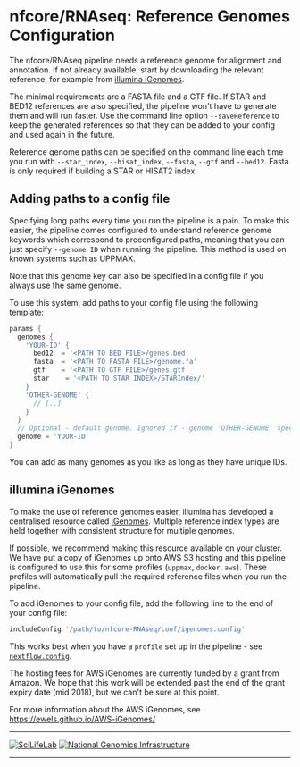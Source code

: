 # nfcore/RNAseq: Reference Genomes Configuration

The nfcore/RNAseq pipeline needs a reference genome for alignment and annotation. If not already available, start by downloading the relevant reference, for example from [illumina iGenomes](https://support.illumina.com/sequencing/sequencing_software/igenome.html).

The minimal requirements are a FASTA file and a GTF file. If STAR and BED12 references are also specified, the pipeline won't have to generate them and will run faster. Use the command line option `--saveReference` to keep the generated references so that they can be added to your config and used again in the future.

Reference genome paths can be specified on the command line each time you run with `--star_index`, `--hisat_index`, `--fasta`, `--gtf` and `--bed12`. Fasta is only required if building a STAR or HISAT2 index.

## Adding paths to a config file
Specifying long paths every time you run the pipeline is a pain. To make this easier, the pipeline comes configured to understand reference genome keywords which correspond to preconfigured paths, meaning that you can just specify `--genome ID` when running the pipeline. This method is used on known systems such as UPPMAX.

Note that this genome key can also be specified in a config file if you always use the same genome.

To use this system, add paths to your config file using the following template:

```groovy
params {
  genomes {
    'YOUR-ID' {
      bed12  = '<PATH TO BED FILE>/genes.bed'
      fasta  = '<PATH TO FASTA FILE>/genome.fa'
      gtf    = '<PATH TO GTF FILE>/genes.gtf'
      star    = '<PATH TO STAR INDEX>/STARIndex/'
    }
    'OTHER-GENOME' {
      // [..]
    }
  }
  // Optional - default genome. Ignored if --genome 'OTHER-GENOME' specified on command line
  genome = 'YOUR-ID'
}
```

You can add as many genomes as you like as long as they have unique IDs.

## illumina iGenomes
To make the use of reference genomes easier, illumina has developed a centralised resource called [iGenomes](https://support.illumina.com/sequencing/sequencing_software/igenome.html). Multiple reference index types are held together with consistent structure for multiple genomes.

If possible, we recommend making this resource available on your cluster. We have put a copy of iGenomes up onto AWS S3 hosting and this pipeline is configured to use this for some profiles (`uppmax`, `docker`, `aws`). These profiles will automatically pull the required reference files when you run the pipeline.

To add iGenomes to your config file, add the following line to the end of your config file:

```groovy
includeConfig '/path/to/nfcore-RNAseq/conf/igenomes.config'
```

This works best when you have a `profile` set up in the pipeline - see [`nextflow.config`](../../nextflow.config).

The hosting fees for AWS iGenomes are currently funded by a grant from Amazon. We hope that this work will be extended past the end of the grant expiry date (mid 2018), but we can't be sure at this point.

For more information about the AWS iGenomes, see https://ewels.github.io/AWS-iGenomes/


---

[![SciLifeLab](images/SciLifeLab_logo.png)](http://www.scilifelab.se/)
[![National Genomics Infrastructure](images/NGI_logo.png)](https://ngisweden.scilifelab.se/)

---
